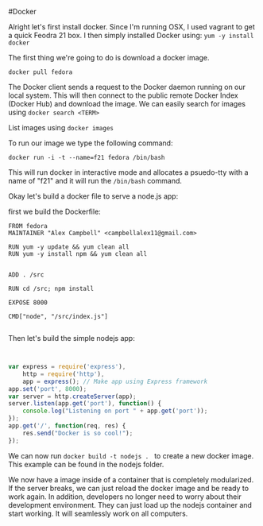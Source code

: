 #Docker 

Alright let's first install docker.  Since I'm running OSX, I used vagrant to get a quick Feodra 21 box.  I then simply installed Docker using: ```yum -y install docker```


The first thing we're going to do is download a docker image.


```docker pull fedora```

The Docker client sends a request to the  Docker daemon running on our local system.  This will then connect to the public remote Docker Index (Docker Hub) and download the image.  We can easily search for images using ```docker search <TERM>```

List images using ```docker images```


To run our image we type the following command:

```docker run -i -t --name=f21 fedora /bin/bash```

This will run docker in interactive mode and allocates a psuedo-tty with a name of "f21" and it will run the ```/bin/bash``` command.

Okay let's build a docker file to serve a node.js app:


first we build the Dockerfile:

```
FROM fedora
MAINTAINER "Alex Campbell" <campbellalex11@gmail.com>

RUN yum -y update && yum clean all
RUN yum -y install npm && yum clean all


ADD . /src

RUN cd /src; npm install

EXPOSE 8000

CMD["node", "/src/index.js"]


```


Then let's build the simple nodejs app:


```javascript


var express = require('express'),
    http = require('http'),
    app = express(); // Make app using Express framework
app.set('port', 8000);
var server = http.createServer(app);
server.listen(app.get('port'), function() {
    console.log("Listening on port " + app.get('port'));
});
app.get('/', function(req, res) {
    res.send("Docker is so cool!");
});

```


We can now run ```docker build -t nodejs . ``` to create a new docker image.  This example can be found in the nodejs folder.

We now have a image inside of a container that is completely modularized. If the server breaks, we can just reload the docker image and be ready to work again.  In addition, developers no longer need to worry about their development environment.  They can just load up the nodejs container and start working.  It will seamlessly work on all computers.